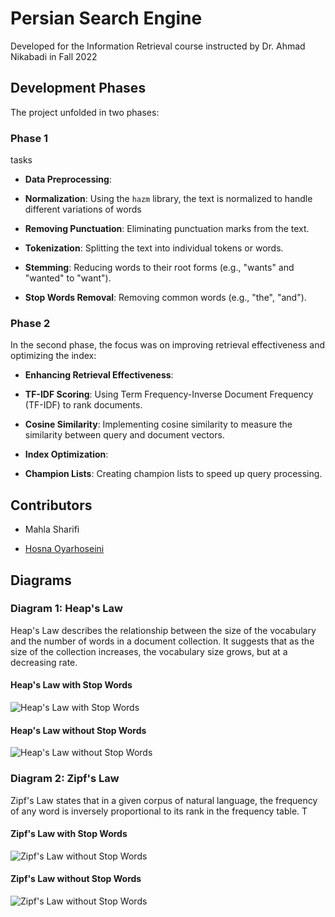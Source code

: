  

# Persian Search Engine

  

Developed for the Information Retrieval course instructed by Dr. Ahmad Nikabadi in Fall 2022

  

## Development Phases

The project unfolded in two phases:

  

### Phase 1

tasks

  

-  **Data Preprocessing**:

-  **Normalization**: Using the `hazm` library, the text is normalized to handle different variations of words
-  **Removing Punctuation**: Eliminating punctuation marks from the text.

-  **Tokenization**: Splitting the text into individual tokens or words.

-  **Stemming**: Reducing words to their root forms (e.g., "wants" and "wanted" to "want").

-  **Stop Words Removal**: Removing common words (e.g., "the", "and").

  
  

### Phase 2

In the second phase, the focus was on improving retrieval effectiveness and optimizing the index:

  

-  **Enhancing Retrieval Effectiveness**:

-  **TF-IDF Scoring**: Using Term Frequency-Inverse Document Frequency (TF-IDF) to rank documents.
-  **Cosine Similarity**: Implementing cosine similarity to measure the similarity between query and document vectors.

-  **Index Optimization**:

-  **Champion Lists**: Creating champion lists to speed up query processing.
  
  

## Contributors

- Mahla Sharifi

- [Hosna Oyarhoseini](https://github.com/hosnahoseini)

  

## Diagrams

  

### Diagram 1: Heap's Law

Heap's Law describes the relationship between the size of the vocabulary and the number of words in a document collection. It suggests that as the size of the collection increases, the vocabulary size grows, but at a decreasing rate.

  

#### Heap's Law with Stop Words

![Heap's Law with Stop Words](![https://github.com/mahlashrifi/Persian_Search_Engine/blob/main/report.pdf/screen_shots/Heap_with_stop_words.png)

  

#### Heap's Law without Stop Words

![Heap's Law without Stop Words](![https://github.com/mahlashrifi/Persian_Search_Engine/blob/main/report.pdf/screen_shots/Heap_without_stop_words.png)

  

### Diagram 2: Zipf's Law

Zipf's Law states that in a given corpus of natural language, the frequency of any word is inversely proportional to its rank in the frequency table. T

  
  

#### Zipf's Law with Stop Words

![Zipf's Law without Stop Words](![https://github.com/mahlashrifi/Persian_Search_Engine/blob/main/report.pdf/screen_shots/Zipf_with_stop_words.png)

  

#### Zipf's Law without Stop Words

![Zipf's Law without Stop Words](![https://github.com/mahlashrifi/Persian_Search_Engine/blob/main/report.pdf/screen_shots/Zipf_without_stop_words.png)